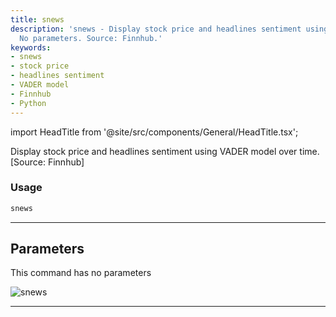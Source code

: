 ```yaml
---
title: snews
description: 'snews - Display stock price and headlines sentiment using VADER model.
  No parameters. Source: Finnhub.'
keywords:
- snews
- stock price
- headlines sentiment
- VADER model
- Finnhub
- Python
---
```


import HeadTitle from '@site/src/components/General/HeadTitle.tsx';

<HeadTitle title="stocks/ba/snews - Reference | OpenBB Terminal Docs" />

Display stock price and headlines sentiment using VADER model over time. [Source: Finnhub]

### Usage

```python
snews
```

---

## Parameters

This command has no parameters


![snews](https://user-images.githubusercontent.com/25267873/156584514-33c2cd52-4763-43cd-8a53-4118b8615450.png)

---
